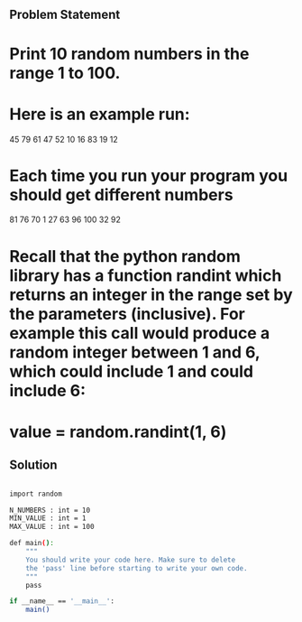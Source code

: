 ## Problem Statement

# Print 10 random numbers in the range 1 to 100.

# Here is an example run:

45
79
61
47
52
10
16
83
19
12

# Each time you run your program you should get different numbers

81
76
70
1
27
63
96
100
32
92

# Recall that the python random library has a function randint which returns an integer in the range set by the parameters (inclusive). For example this call would produce a random integer between 1 and 6, which could include 1 and could include 6:

# value = random.randint(1, 6)



## Solution

```bash

import random

N_NUMBERS : int = 10
MIN_VALUE : int = 1
MAX_VALUE : int = 100

def main():
    """
    You should write your code here. Make sure to delete 
    the 'pass' line before starting to write your own code.
    """
    pass

if __name__ == '__main__':
    main()
```
